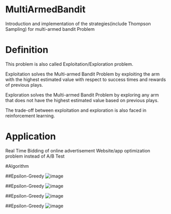 # MultiArmedBandit
Introduction and implementation of the strategies(include Thompson Sampling) for multi-armed bandit Problem

# Definition
This problem is also called Exploitation/Exploration problem.

Exploitation solves the Multi-armed Bandit Problem by exploiting the arm with the highest estimated value with respect to success times and rewards of previous plays. 

Exploration solves the Multi-armed Bandit Problem by exploring any arm that does not have the highest estimated value based on previous plays.

The trade-off between exploitation and exploration is also faced in reinforcement learning.

# Application
Real Time Bidding of online advertisement
Website/app optimization problem instead of A/B Test

#Algorithm

##Epsilon-Greedy
![image](https://github.com/ReactiveCJ/MultiArmedBandit/master/image/eg.jpg)

##Epsilon-Greedy
![image](https://github.com/ReactiveCJ/MultiArmedBandit/master/image/eg.jpg)

##Epsilon-Greedy
![image](https://github.com/ReactiveCJ/MultiArmedBandit/master/image/eg.jpg)

##Epsilon-Greedy
![image](https://github.com/ReactiveCJ/MultiArmedBandit/master/image/eg.jpg)
